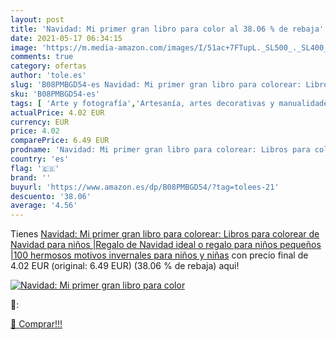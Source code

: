 ```yaml
---
layout: post
title: 'Navidad: Mi primer gran libro para color al 38.06 % de rebaja'
date: 2021-05-17 06:34:15
image: 'https://m.media-amazon.com/images/I/51ac+7FTupL._SL500_._SL400_.jpg'
comments: true
category: ofertas
author: 'tole.es'
slug: 'B08PMBGD54-es Navidad: Mi primer gran libro para colorear: Libros para...'
sku: 'B08PMBGD54-es'
tags: [ 'Arte y fotografía','Artesanía, artes decorativas y manualidades','Hogar, manualidades y estilos de vida','Libros','Libros juveniles','Pintura','Pintura de acuarela','colorear', ]
actualPrice: 4.02 EUR
currency: EUR
price: 4.02
comparePrice: 6.49 EUR
prodname: 'Navidad: Mi primer gran libro para colorear: Libros para colorear de Navidad para niños |Regalo de Navidad ideal o regalo para niños pequeños |100 hermosos motivos invernales para niños y niñas'
country: 'es'
flag: '🇪🇸'
brand: ''
buyurl: 'https://www.amazon.es/dp/B08PMBGD54/?tag=tolees-21'
descuento: '38.06'
average: '4.56'
---
```


Tienes [Navidad: Mi primer gran libro para colorear: Libros para colorear de Navidad para niños |Regalo de Navidad ideal o regalo para niños pequeños |100 hermosos motivos invernales para niños y niñas](https://www.amazon.es/dp/B08PMBGD54/?tag=tolees-21) con precio final de  4.02 EUR (original: 6.49 EUR) (38.06 %  de rebaja) aqui!

[![Navidad: Mi primer gran libro para color](https://m.media-amazon.com/images/I/51ac+7FTupL._SL500_._SL400_.jpg)](https://www.amazon.es/dp/B08PMBGD54/?tag=tolees-21)

🔎:


[🛒 Comprar!!!](https://www.amazon.es/dp/B08PMBGD54/?tag=tolees-21)
